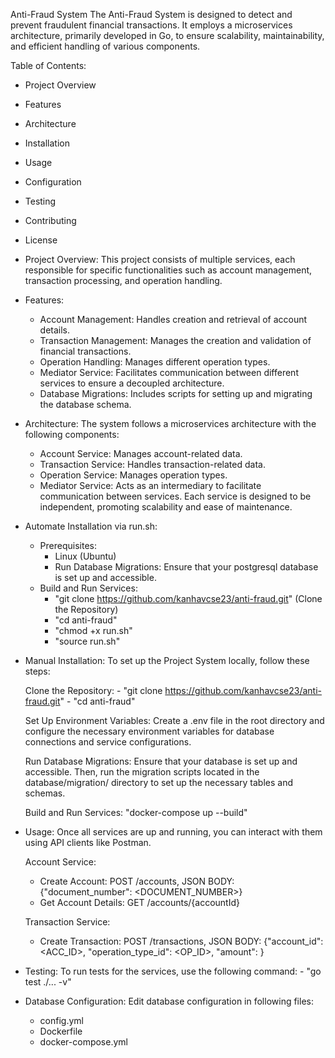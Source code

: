 Anti-Fraud System
    The Anti-Fraud System is designed to detect and prevent fraudulent financial transactions. It employs a microservices architecture, primarily developed in Go, to ensure scalability, maintainability, and efficient handling of various components.

Table of Contents:
- Project Overview
- Features
- Architecture
- Installation
- Usage
- Configuration
- Testing
- Contributing
- License


- Project Overview:
    This project consists of multiple services, each responsible for specific functionalities such as account management, transaction processing, and operation handling.

- Features:
    - Account Management: Handles creation and retrieval of account details.
    - Transaction Management: Manages the creation and validation of financial transactions.
    - Operation Handling: Manages different operation types.
    - Mediator Service: Facilitates communication between different services to ensure a decoupled architecture.
    - Database Migrations: Includes scripts for setting up and migrating the database schema.

- Architecture:
    The system follows a microservices architecture with the following components:

    - Account Service: Manages account-related data.
    - Transaction Service: Handles transaction-related data.
    - Operation Service: Manages operation types.
    - Mediator Service: Acts as an intermediary to facilitate communication between services.
    Each service is designed to be independent, promoting scalability and ease of maintenance.


- Automate Installation via run.sh:
    - Prerequisites:
        - Linux (Ubuntu)
        - Run Database Migrations:
            Ensure that your postgresql database is set up and accessible.
    - Build and Run Services:
        - "git clone https://github.com/kanhavcse23/anti-fraud.git" (Clone the Repository)
        - "cd anti-fraud"
        - "chmod +x run.sh"
        - "source run.sh"

- Manual Installation:
    To set up the Project System locally, follow these steps:

    Clone the Repository:
        - "git clone https://github.com/kanhavcse23/anti-fraud.git"
        - "cd anti-fraud"

    Set Up Environment Variables:
        Create a .env file in the root directory and configure the necessary environment variables for database connections and service configurations.

    Run Database Migrations:
        Ensure that your database is set up and accessible. Then, run the migration scripts located in the database/migration/ directory to set up the necessary tables and schemas.

    Build and Run Services:
        "docker-compose up --build"

- Usage:
    Once all services are up and running, you can interact with them using API clients like Postman.

    Account Service:
    - Create Account: POST /accounts, JSON BODY: {"document_number": <DOCUMENT_NUMBER>}
    - Get Account Details: GET /accounts/{accountId}

    Transaction Service:
    - Create Transaction: POST /transactions, JSON BODY: {"account_id": <ACC_ID>, "operation_type_id": <OP_ID>, "amount": <AMOUNT>}

- Testing:
    To run tests for the services, use the following command:
        - "go test ./... -v"

- Database Configuration:
    Edit database configuration in following files:
    - config.yml
    - Dockerfile
    - docker-compose.yml